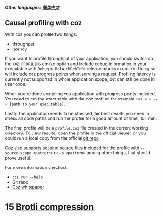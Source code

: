 ##### Other languages: [简体中文](/CHN/CHN-14-Coz分析)

## Causal profiling with coz

With coz you can profile two things:

* throughput
* latency

If you want to profile throughput of your application, you should switch on the `COZ_PROFILING` cmake option and include debug information in your executable with `Debug` or `RelWithDebInfo` release modes in cmake. Doing so will include coz progress points when serving a request. Profiling latency is currently not supported in whole application scope, but can still be done in user code.

When you're done compiling you application with progress points included. You need to run the executable with the coz profiler, for example `coz run --- [path to your executable]`.

Lastly, the application needs to be stressed, for best results you need to stress all code paths and run the profile for a good amount of time, 15+ min.

The final profile will be a `profile.coz` file created in the current working directory. To view results, open the profile in the official [viewer](https://plasma-umass.org/coz/), or you could run a local copy from the official [git repo](https://github.com/plasma-umass/coz).

Coz also supports scoping source files included for the profile with `--source-scope <pattern>` or `-s <pattern>` among other things, that should prove useful.

For more information checkout:

* `coz run --help`
* [Git repo](https://github.com/plasma-umass/coz)
* [Coz whitepaper](https://arxiv.org/pdf/1608.03676v1.pdf)

# 15 [Brotli compression](/ENG/ENG-16-Brotli)
